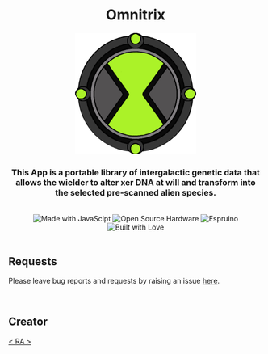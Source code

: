 <div align="center">
<h1> Omnitrix </h1>
<p align="center">
  <img src="screenshot.png" width="240px" height="240px">
</p>
<h3>This App is a portable library of intergalactic genetic data that allows the wielder to alter xer DNA at will and transform into the selected pre-scanned alien species.</h3>
<br>
<img src="https://img.shields.io/badge/Made%20with-JavaScript-f0db4f?style=for-the-badge&amp;logo=javascipt" alt="Made with JavaScipt"> <img src="https://img.shields.io/badge/Open%20Source%20Hardware-%E2%9A%99-blue?style=for-the-badge&amp;logo=open-source-initiative" alt="Open Source Hardware"> <img src="https://img.shields.io/badge/espruino-%E2%98%95-white?style=for-the-badge" alt="Espruino"> <img src="https://img.shields.io/badge/Built%20With-%E2%99%A1-critical?style=for-the-badge&amp;logo=github" alt="Built with Love">


</div>

<br>

## Requests

Please leave bug reports and requests by raising an issue [here](https://github.com/ra101/BangleApps).

<br>

## Creator

[< RA >](https://github.com/ra101)
